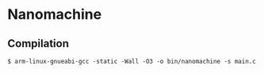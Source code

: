 # Nanomachine

## Compilation

```
$ arm-linux-gnueabi-gcc -static -Wall -O3 -o bin/nanomachine -s main.c
```